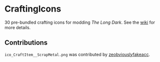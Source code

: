 # CraftingIcons

30 pre-bundled crafting icons for modding *The Long Dark*. See the [wiki](https://github.com/ds5678/CraftingIcons/wiki) for more details.

## Contributions

`ico_CraftItem__ScrapMetal.png` was contributed by [zeobviouslyfakeacc](https://github.com/zeobviouslyfakeacc).
